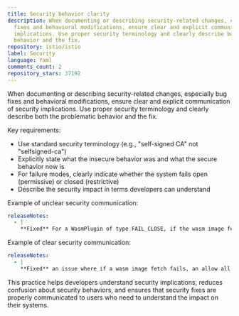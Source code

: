 ```yaml
---
title: Security behavior clarity
description: When documenting or describing security-related changes, especially bug
  fixes and behavioral modifications, ensure clear and explicit communication of security
  implications. Use proper security terminology and clearly describe both the problematic
  behavior and the fix.
repository: istio/istio
label: Security
language: Yaml
comments_count: 2
repository_stars: 37192
---
```


When documenting or describing security-related changes, especially bug fixes and behavioral modifications, ensure clear and explicit communication of security implications. Use proper security terminology and clearly describe both the problematic behavior and the fix.

Key requirements:
- Use standard security terminology (e.g., "self-signed CA" not "selfsigned-ca")
- Explicitly state what the insecure behavior was and what the secure behavior now is
- For failure modes, clearly indicate whether the system fails open (permissive) or closed (restrictive)
- Describe the security impact in terms developers can understand

Example of unclear security communication:
```yaml
releaseNotes:
  - |
    **Fixed** For a WasmPlugin of type FAIL_CLOSE, if the wasm image fetch fails, a DENY-ALL RBAC filter will be used.
```

Example of clear security communication:
```yaml
releaseNotes:
  - |
    **Fixed** an issue where if a wasm image fetch fails, an allow all RBAC filter is used. Now if `failStrategy` is set to `FAIL_CLOSE`, a DENY-ALL RBAC filter will be used.
```

This practice helps developers understand security implications, reduces confusion about security behaviors, and ensures that security fixes are properly communicated to users who need to understand the impact on their systems.
